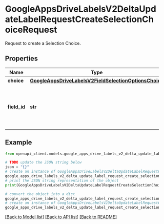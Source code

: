 # GoogleAppsDriveLabelsV2DeltaUpdateLabelRequestCreateSelectionChoiceRequest

Request to create a Selection Choice.

## Properties

Name | Type | Description | Notes
------------ | ------------- | ------------- | -------------
**choice** | [**GoogleAppsDriveLabelsV2FieldSelectionOptionsChoice**](GoogleAppsDriveLabelsV2FieldSelectionOptionsChoice.md) |  | [optional] 
**field_id** | **str** | Required. The Selection Field in which a Choice will be created. | [optional] 

## Example

```python
from openapi_client.models.google_apps_drive_labels_v2_delta_update_label_request_create_selection_choice_request import GoogleAppsDriveLabelsV2DeltaUpdateLabelRequestCreateSelectionChoiceRequest

# TODO update the JSON string below
json = "{}"
# create an instance of GoogleAppsDriveLabelsV2DeltaUpdateLabelRequestCreateSelectionChoiceRequest from a JSON string
google_apps_drive_labels_v2_delta_update_label_request_create_selection_choice_request_instance = GoogleAppsDriveLabelsV2DeltaUpdateLabelRequestCreateSelectionChoiceRequest.from_json(json)
# print the JSON string representation of the object
print(GoogleAppsDriveLabelsV2DeltaUpdateLabelRequestCreateSelectionChoiceRequest.to_json())

# convert the object into a dict
google_apps_drive_labels_v2_delta_update_label_request_create_selection_choice_request_dict = google_apps_drive_labels_v2_delta_update_label_request_create_selection_choice_request_instance.to_dict()
# create an instance of GoogleAppsDriveLabelsV2DeltaUpdateLabelRequestCreateSelectionChoiceRequest from a dict
google_apps_drive_labels_v2_delta_update_label_request_create_selection_choice_request_from_dict = GoogleAppsDriveLabelsV2DeltaUpdateLabelRequestCreateSelectionChoiceRequest.from_dict(google_apps_drive_labels_v2_delta_update_label_request_create_selection_choice_request_dict)
```
[[Back to Model list]](../README.md#documentation-for-models) [[Back to API list]](../README.md#documentation-for-api-endpoints) [[Back to README]](../README.md)


